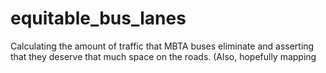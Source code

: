 # equitable_bus_lanes
Calculating the amount of traffic that MBTA buses eliminate and asserting that they deserve that much space on the roads. (Also, hopefully mapping
